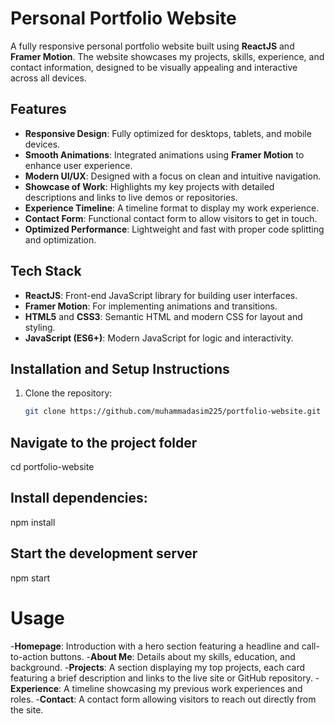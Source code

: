 # Personal Portfolio Website

A fully responsive personal portfolio website built using **ReactJS** and **Framer Motion**. The website showcases my projects, skills, experience, and contact information, designed to be visually appealing and interactive across all devices.

## Features

- **Responsive Design**: Fully optimized for desktops, tablets, and mobile devices.
- **Smooth Animations**: Integrated animations using **Framer Motion** to enhance user experience.
- **Modern UI/UX**: Designed with a focus on clean and intuitive navigation.
- **Showcase of Work**: Highlights my key projects with detailed descriptions and links to live demos or repositories.
- **Experience Timeline**: A timeline format to display my work experience.
- **Contact Form**: Functional contact form to allow visitors to get in touch.
- **Optimized Performance**: Lightweight and fast with proper code splitting and optimization.

## Tech Stack

- **ReactJS**: Front-end JavaScript library for building user interfaces.
- **Framer Motion**: For implementing animations and transitions.
- **HTML5** and **CSS3**: Semantic HTML and modern CSS for layout and styling.
- **JavaScript (ES6+)**: Modern JavaScript for logic and interactivity.

## Installation and Setup Instructions

1. Clone the repository:
   ```bash
   git clone https://github.com/muhammadasim225/portfolio-website.git

## Navigate to the project folder

cd portfolio-website

## Install dependencies:

npm install

## Start the development server

npm start


# Usage

-**Homepage**: Introduction with a hero section featuring a headline and call-to-action buttons.
-**About Me**: Details about my skills, education, and background.
-**Projects**: A section displaying my top projects, each card featuring a brief description and links to the live site or GitHub repository.
-**Experience**: A timeline showcasing my previous work experiences and roles.
-**Contact**: A contact form allowing visitors to reach out directly from the site.







   
